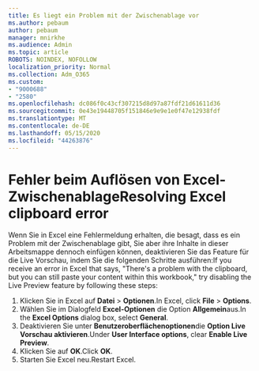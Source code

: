 ```yaml
---
title: Es liegt ein Problem mit der Zwischenablage vor
ms.author: pebaum
author: pebaum
manager: mnirkhe
ms.audience: Admin
ms.topic: article
ROBOTS: NOINDEX, NOFOLLOW
localization_priority: Normal
ms.collection: Adm_O365
ms.custom:
- "9000688"
- "2580"
ms.openlocfilehash: dc086f0c43cf307215d8d97a87fdf21d61611d36
ms.sourcegitcommit: 0e43e19448705f151846e9e9e1e0f47e12938fdf
ms.translationtype: MT
ms.contentlocale: de-DE
ms.lasthandoff: 05/15/2020
ms.locfileid: "44263876"
---
```

# <a name="resolving-excel-clipboard-error"></a><span data-ttu-id="a1839-102">Fehler beim Auflösen von Excel-Zwischenablage</span><span class="sxs-lookup"><span data-stu-id="a1839-102">Resolving Excel clipboard error</span></span>

<span data-ttu-id="a1839-103">Wenn Sie in Excel eine Fehlermeldung erhalten, die besagt, dass es ein Problem mit der Zwischenablage gibt, Sie aber ihre Inhalte in dieser Arbeitsmappe dennoch einfügen können, deaktivieren Sie das Feature für die Live Vorschau, indem Sie die folgenden Schritte ausführen:</span><span class="sxs-lookup"><span data-stu-id="a1839-103">If you receive an error in Excel that says, "There's a problem with the clipboard, but you can still paste your content within this workbook," try disabling the Live Preview feature by following these steps:</span></span>

1. <span data-ttu-id="a1839-104">Klicken Sie in Excel auf **Datei**  >  **Optionen**.</span><span class="sxs-lookup"><span data-stu-id="a1839-104">In Excel, click **File** > **Options**.</span></span>
3. <span data-ttu-id="a1839-105">Wählen Sie im Dialogfeld **Excel-Optionen** die Option **Allgemein**aus.</span><span class="sxs-lookup"><span data-stu-id="a1839-105">In the **Excel Options** dialog box, select **General**.</span></span>
4. <span data-ttu-id="a1839-106">Deaktivieren Sie unter **Benutzeroberflächenoptionen**die **Option Live Vorschau aktivieren**.</span><span class="sxs-lookup"><span data-stu-id="a1839-106">Under **User Interface options**, clear **Enable Live Preview**.</span></span>
5. <span data-ttu-id="a1839-107">Klicken Sie auf **OK**.</span><span class="sxs-lookup"><span data-stu-id="a1839-107">Click **OK**.</span></span>
6. <span data-ttu-id="a1839-108">Starten Sie Excel neu.</span><span class="sxs-lookup"><span data-stu-id="a1839-108">Restart Excel.</span></span>
